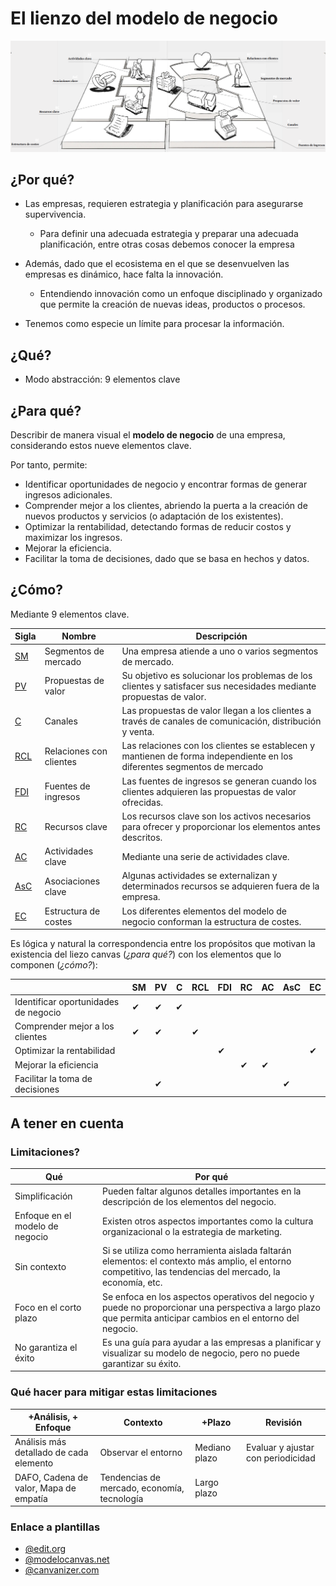 # El lienzo del modelo de negocio

![](/images/canvasGMN.png)

<!-- // 
```
+--------------------------------------------------------------------------+
| Asociaciones | Actividades  | Propuestas   | Relaciones   | Segmentos    |
| Clave        | Clave        | de           | con          | de           |
|              |              | Valor        | clientes     | mercado      |
|              |--------------|              |--------------|              |
|              | Recursos     |              | Canales      |              |
|              | clave        |              |              |              |
|--------------------------------------------------------------------------|
| Estructura de costes                | Fuentes de ingresos                |
+--------------------------------------------------------------------------+
```
// -->

## ¿Por qué?

- Las empresas, requieren estrategia y planificación para asegurarse supervivencia.
  - Para definir una adecuada estrategia y preparar una adecuada planificación, entre otras cosas debemos conocer la empresa
- Además, dado que el ecosistema en el que se desenvuelven las empresas es dinámico, hace falta la innovación.
  - Entendiendo innovación como un enfoque disciplinado y organizado que permite la creación de nuevas ideas, productos o procesos.

- Tenemos como especie un límite para procesar la información.

## ¿Qué?

- Modo abstracción: 9 elementos clave

## ¿Para qué?

Describir de manera visual el **modelo de negocio** de una empresa, considerando estos nueve elementos clave.

Por tanto, permite:

- Identificar oportunidades de negocio y encontrar formas de generar ingresos adicionales.
- Comprender mejor a los clientes, abriendo la puerta a la creación de nuevos productos y servicios (o adaptación de los existentes).
- Optimizar la rentabilidad, detectando formas de reducir costos y maximizar los ingresos.
- Mejorar la eficiencia.
- Facilitar la toma de decisiones, dado que se basa en hechos y datos.

## ¿Cómo?

Mediante 9 elementos clave.

Sigla|Nombre|Descripción
-|-|-
[SM](t01-04-01-segmentoMercado.md)|Segmentos de mercado|Una empresa atiende a uno o varios segmentos de mercado.
[PV](t01-04-01-propuestaValor.md)|Propuestas de valor|Su objetivo es solucionar los problemas de los clientes y satisfacer sus necesidades mediante propuestas de valor.
[C](t01-04-01-canales.md)|Canales|Las propuestas de valor llegan a los clientes a través de canales de comunicación, distribución y venta. 
[RCL](t01-04-01-relacionesConClientes.md)|Relaciones con clientes|Las relaciones con los clientes se establecen y mantienen de forma independiente en los diferentes segmentos de mercado
[FDI](t01-04-01-fuentesDeIngreso.md)|Fuentes de ingresos|Las fuentes de ingresos se generan cuando los clientes adquieren las propuestas de valor ofrecidas. 
[RC](t01-04-01-recursosClave.md)|Recursos clave|Los recursos clave son los activos necesarios para ofrecer y proporcionar los elementos antes descritos.
[AC](t01-04-01-actividadesClave.md)|Actividades clave|Mediante una serie de actividades clave. 
[AsC](t01-04-01-asociacionesClave.md)|Asociaciones clave|Algunas actividades se externalizan y determinados recursos se adquieren fuera de la empresa. 
[EC](t01-04-01-estructuraDeCostes.md)|Estructura de costes|Los diferentes elementos del modelo de negocio conforman la estructura de costes.

Es lógica y natural la correspondencia entre los propósitos que motivan la existencia del liezo canvas (*¿para qué?*) con los elementos que lo componen (*¿cómo?*): 

<div align="center">

||SM|PV|C|RCL|FDI|RC|AC|AsC|EC
-|-|-|-|-|-|-|-|-|-|
Identificar oportunidades de negocio|✔|✔|✔|||||||
Comprender mejor a los clientes|✔|✔||✔||||||
Optimizar la rentabilidad|||||✔||||✔|
Mejorar la eficiencia||||||✔|✔|||
Facilitar la toma de decisiones||✔||||||✔||

</div>

## A tener en cuenta

### Limitaciones?

Qué|Por qué
-|-
Simplificación|Pueden faltar algunos detalles importantes en la descripción de los elementos del negocio.
Enfoque en el modelo de negocio|Existen otros aspectos importantes como la cultura organizacional o la estrategia de marketing.
Sin contexto|Si se utiliza como herramienta aislada faltarán elementos: el contexto más amplio, el entorno competitivo, las tendencias del mercado, la economía, etc.
Foco en el corto plazo|Se enfoca en los aspectos operativos del negocio y puede no proporcionar una perspectiva a largo plazo que permita anticipar cambios en el entorno del negocio.
No garantiza el éxito|Es una guía para ayudar a las empresas a planificar y visualizar su modelo de negocio, pero no puede garantizar su éxito.

### Qué hacer para mitigar estas limitaciones

+Análisis, + Enfoque|Contexto|+Plazo|Revisión
-|-|-|-
Análisis más detallado de cada elemento|Observar el entorno|Mediano plazo|Evaluar y ajustar con periodicidad
DAFO, Cadena de valor, Mapa de empatía|Tendencias de mercado, economía, tecnología|Largo plazo|

### Enlace a plantillas

- [@edit.org](https://edit.org/es/blog/plantillas-business-canvas-model-online)
- [@modelocanvas.net](https://modelocanvas.net/descargar-plantillas-ejemplos/)
- [@canvanizer.com](https://canvanizer.com/new/business-model-canvas)
